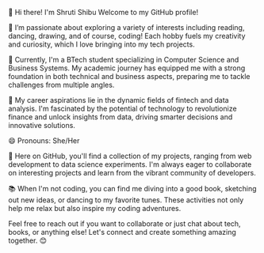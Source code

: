 👋 Hi there! I'm Shruti Shibu
Welcome to my GitHub profile!

👀 I’m passionate about exploring a variety of interests including reading, dancing, drawing, and of course, coding! Each hobby fuels my creativity and curiosity, which I love bringing into my tech projects.

🌱 Currently, I'm a BTech student specializing in Computer Science and Business Systems. My academic journey has equipped me with a strong foundation in both technical and business aspects, preparing me to tackle challenges from multiple angles.

💞️ My career aspirations lie in the dynamic fields of fintech and data analysis. I'm fascinated by the potential of technology to revolutionize finance and unlock insights from data, driving smarter decisions and innovative solutions.

😄 Pronouns: She/Her

🚀 Here on GitHub, you'll find a collection of my projects, ranging from web development to data science experiments. I'm always eager to collaborate on interesting projects and learn from the vibrant community of developers.

📚 When I'm not coding, you can find me diving into a good book, sketching out new ideas, or dancing to my favorite tunes. These activities not only help me relax but also inspire my coding adventures.

Feel free to reach out if you want to collaborate or just chat about tech, books, or anything else! Let's connect and create something amazing together. 😊

